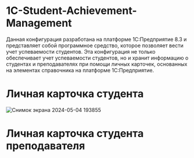 # 1C-Student-Achievement-Management
Данная конфигурация разработана на платформе 1С:Предприятие 8.3 и представляет собой программное средство, которое позволяет вести учет успеваемости студентов.
Эта конфигурация не только обеспечивает учет успеваемости студентов, но и хранит информацию о студентах и преподавателях при помощи личных карточек, основанных на элементах справочника на платформе 1С:Предприятие.
# Личная карточка студента
![Снимок экрана 2024-05-04 193855](https://github.com/fetgrigory/1C-Student-Achievement-Management/assets/157891679/c2fac5a9-1c80-412f-9efe-48c837a05410)
# Личная карточка студента преподавателя
